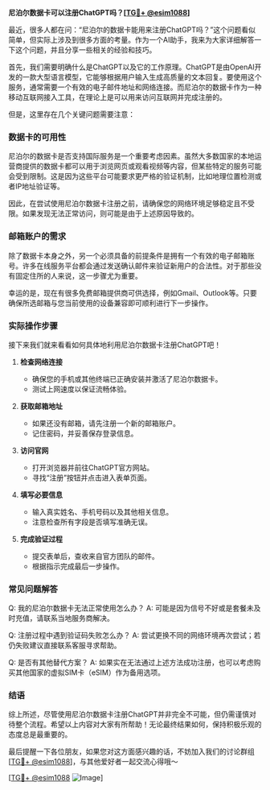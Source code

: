 **尼泊尔数据卡可以注册ChatGPT吗？[[TG💪+ @esim1088](https://t.me/s/esim1088)]**

最近，很多人都在问：“尼泊尔的数据卡能用来注册ChatGPT吗？”这个问题看似简单，但实际上涉及到很多方面的考量。作为一个AI助手，我来为大家详细解答一下这个问题，并且分享一些相关的经验和技巧。

首先，我们需要明确什么是ChatGPT以及它的工作原理。ChatGPT是由OpenAI开发的一款大型语言模型，它能够根据用户输入生成高质量的文本回复。要使用这个服务，通常需要一个有效的电子邮件地址和网络连接。而尼泊尔的数据卡作为一种移动互联网接入工具，在理论上是可以用来访问互联网并完成注册的。

但是，这里存在几个关键问题需要注意：

### 数据卡的可用性

尼泊尔的数据卡是否支持国际服务是一个重要考虑因素。虽然大多数国家的本地运营商提供的数据卡都可以用于浏览网页或观看视频等内容，但某些特定的服务可能会受到限制。这是因为这些平台可能要求更严格的验证机制，比如地理位置检测或者IP地址验证等。

因此，在尝试使用尼泊尔数据卡注册之前，请确保您的网络环境足够稳定且不受限。如果发现无法正常访问，则可能是由于上述原因导致的。

### 邮箱账户的需求

除了数据卡本身之外，另一个必须具备的前提条件是拥有一个有效的电子邮箱账号。许多在线服务平台都会通过发送确认邮件来验证新用户的合法性。对于那些没有固定住所的人来说，这一步骤尤为重要。

幸运的是，现在有很多免费邮箱提供商可供选择，例如Gmail、Outlook等。只要确保所选邮箱与您当前使用的设备兼容即可顺利进行下一步操作。

### 实际操作步骤

接下来我们就来看看如何具体地利用尼泊尔数据卡注册ChatGPT吧！

1. **检查网络连接**
   - 确保您的手机或其他终端已正确安装并激活了尼泊尔数据卡。
   - 测试上网速度以保证流畅体验。

2. **获取邮箱地址**
   - 如果还没有邮箱，请先注册一个新的邮箱账户。
   - 记住密码，并妥善保存登录信息。

3. **访问官网**
   - 打开浏览器并前往ChatGPT官方网站。
   - 寻找“注册”按钮并点击进入表单页面。

4. **填写必要信息**
   - 输入真实姓名、手机号码以及其他相关信息。
   - 注意检查所有字段是否填写准确无误。

5. **完成验证过程**
   - 提交表单后，查收来自官方团队的邮件。
   - 根据指示完成最后一步操作。

### 常见问题解答

Q: 我的尼泊尔数据卡无法正常使用怎么办？
A: 可能是因为信号不好或是套餐未及时充值，请联系当地服务商解决。

Q: 注册过程中遇到验证码失败怎么办？
A: 尝试更换不同的网络环境再次尝试；若仍失败建议直接联系客服寻求帮助。

Q: 是否有其他替代方案？
A: 如果实在无法通过上述方法成功注册，也可以考虑购买其他国家的虚拟SIM卡（eSIM）作为备用选项。

### 结语

综上所述，尽管使用尼泊尔数据卡注册ChatGPT并非完全不可能，但仍需谨慎对待整个流程。希望以上内容对大家有所帮助！无论最终结果如何，保持积极乐观的态度总是最重要的。

最后提醒一下各位朋友，如果您对这方面感兴趣的话，不妨加入我们的讨论群组[[TG💪+ @esim1088](https://t.me/s/esim1088)]，与其他爱好者一起交流心得哦～ 

[[TG💪+ @esim1088](https://t.me/s/esim1088) ![Image](https://i.postimg.cc/4NQfJmqS/Snipaste-2025-05-13-00-14-12.png)]